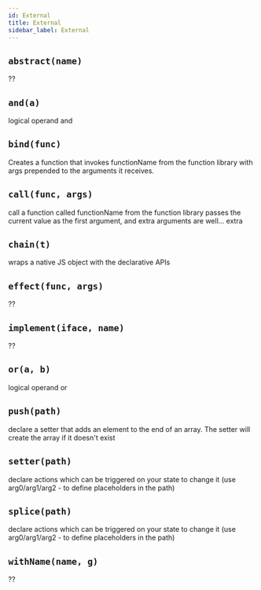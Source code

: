 ```yaml
---
id: External
title: External
sidebar_label: External
---
```

## `abstract(name)`
??

## `and(a)`
logical operand and

## `bind(func)`
Creates a function that invokes functionName from the function library with args prepended to the arguments it receives.

## `call(func, args)`
call a function called functionName from the function library passes the current value as the first argument, and extra arguments are well... extra

## `chain(t)`
wraps a native JS object with the declarative APIs

## `effect(func, args)`
??

## `implement(iface, name)`
??

## `or(a, b)`
logical operand or

## `push(path)`
declare a setter that adds an element to the end of an array. The setter will create the array if it doesn't exist

## `setter(path)`
declare actions which can be triggered on your state to change it (use arg0/arg1/arg2 - to define placeholders in the path)

## `splice(path)`
declare actions which can be triggered on your state to change it (use arg0/arg1/arg2 - to define placeholders in the path)

## `withName(name, g)`
??

